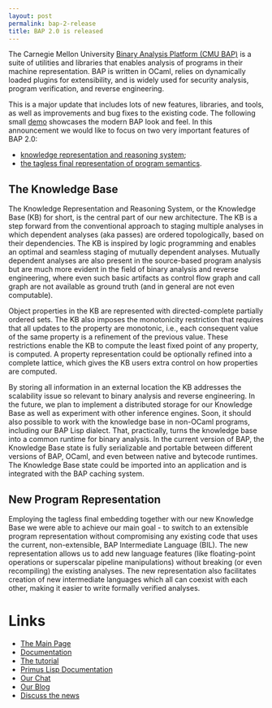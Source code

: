 ```yaml
---
layout: post
permalink: bap-2-release
title: BAP 2.0 is released
---
```


The Carnegie Mellon University [Binary Analysis Platform (CMU BAP)][1] is a suite of utilities and libraries that enables analysis of programs in their machine representation. BAP is written in OCaml, relies on dynamically loaded plugins for extensibility, and is widely used for security analysis, program verification, and reverse engineering.

This is a major update that includes lots of new features, libraries, and tools, as well as improvements and bug fixes to the existing code. The following small [demo][2] showcases the modern BAP look and feel.
In this announcement we would like to focus on two very important features of BAP 2.0:

- [knowledge representation and reasoning system][3];
- [the tagless final representation of program semantics][4].

## The Knowledge Base

The Knowledge Representation and Reasoning System, or the Knowledge Base (KB) for short, is the central part of our new architecture. The KB is a step forward from the conventional approach to staging multiple analyses in which dependent analyses (aka passes) are ordered topologically, based on their dependencies. The KB is inspired by logic programming and enables an optimal and seamless staging of mutually dependent analyses. Mutually dependent analyses are also present in the source-based program analysis but are much more evident in the field of binary analysis and reverse engineering, where even such basic artifacts as control flow graph and call graph are not available as ground truth (and in general are not even computable).

Object properties in the KB are represented with directed-complete partially ordered sets.  The KB also imposes the monotonicity restriction that requires that all updates to the property are monotonic, i.e., each consequent value of the same property is a refinement of the previous value. These restrictions enable the KB to compute the least fixed point of any property,  is computed. A property representation could be optionally refined into a complete lattice, which gives the KB users extra control on how properties are computed.

By storing all information in an external location the KB addresses the scalability issue so relevant to binary analysis and reverse engineering. In the future, we plan to implement a distributed storage for our Knowledge Base as well as experiment with other inference engines. Soon, it should also possible to work with the knowledge base in non-OCaml programs, including our BAP Lisp dialect. That, practically, turns the knowledge base into a common runtime for binary analysis. In the current version of BAP, the Knowledge Base state is fully serializable and portable between different versions of BAP, OCaml, and even between native and bytecode runtimes. The Knowledge Base state could be imported into an application and is integrated with the BAP caching system.

## New Program Representation

Employing the tagless final embedding together with our new Knowledge Base we were able to achieve our main goal - to switch to an extensible program representation without compromising any existing code that uses the current, non-extensible, BAP Intermediate Language (BIL). The new representation allows us to add new language features (like floating-point operations or superscalar pipeline manipulations) without breaking (or even recompiling) the existing analyses. The new representation also facilitates creation of new intermediate languages which all can coexist with each other, making it easier to write formally verified analyses.

# Links
- [The Main Page][1]
- [Documentation][5]
- [The tutorial][6]
- [Primus Lisp Documentation][10]
- [Our Chat][7]
- [Our Blog][8]
- [Discuss the news][9]


[1]: https://github.com/BinaryAnalysisPlatform/bap
[2]: https://t.co/ylzub6LBRq?amp=1
[3]: http://binaryanalysisplatform.github.io/bap/api/odoc/bap-knowledge/Bap_knowledge/Knowledge/index.html
[4]: http://binaryanalysisplatform.github.io/bap/api/master/bap-core-theory/Bap_core_theory/index.html
[5]: http://binaryanalysisplatform.github.io/bap/api/odoc/index.html
[6]: https://github.com/BinaryAnalysisPlatform/bap-tutorial
[7]: https://gitter.im/BinaryAnalysisPlatform/bap
[8]: https://binaryanalysisplatform.github.io/
[9]: https://discuss.ocaml.org/t/ann-bap-2-0-release/4719
[10]: http://binaryanalysisplatform.github.io/bap/api/lisp/index.html
